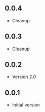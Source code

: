 ## 0.0.4

-   Cleanup

## 0.0.3

-   Cleanup

## 0.0.2

-   Version 2.0

## 0.0.1

-   Initial version
